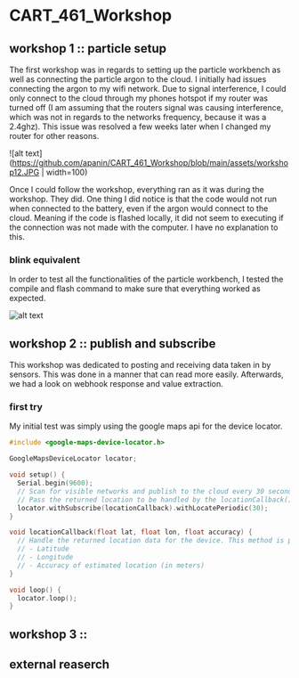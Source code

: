 # CART_461_Workshop

## workshop 1 :: particle setup

The first workshop was in regards to setting up the particle workbench as well as connecting the particle argon to the cloud. I initially had issues connecting the argon to my wifi network. Due to signal interference, I could only connect to the cloud through my phones hotspot if my router was turned off (I am assuming that the routers signal was causing interference, which was not in regards to the networks frequency, because it was a 2.4ghz). This issue was resolved a few weeks later when I changed my router for other reasons. 

![alt text](https://github.com/apanin/CART_461_Workshop/blob/main/assets/workshop12.JPG | width=100)

Once I could follow the workshop, everything ran as it was during the workshop. They did.
One thing I did notice is that the code would not run when connected to the battery, even if the argon would connect to the cloud. Meaning if the code is flashed locally, it did not seem to executing if the connection was not made with the computer. I have no explanation to this.


### blink equivalent

In order to test all the functionalities of the particle workbench, I tested the compile and flash command to make sure that everything worked as expected.

![alt text](http://url/to/img.png)

## workshop 2 :: publish and subscribe

This workshop was dedicated to posting and receiving data taken in by sensors.
This was done in a manner that can read more easily. Afterwards, we had a look on webhook response and value extraction.


### first try
My initial test was simply using the google maps api for the device locator.

```c
#include <google-maps-device-locator.h>

GoogleMapsDeviceLocator locator;

void setup() {
  Serial.begin(9600);
  // Scan for visible networks and publish to the cloud every 30 seconds
  // Pass the returned location to be handled by the locationCallback() method
  locator.withSubscribe(locationCallback).withLocatePeriodic(30);
}

void locationCallback(float lat, float lon, float accuracy) {
  // Handle the returned location data for the device. This method is passed three arguments:
  // - Latitude
  // - Longitude
  // - Accuracy of estimated location (in meters)
}

void loop() {
  locator.loop();
}
```






## workshop 3 :: 

## external reaserch
